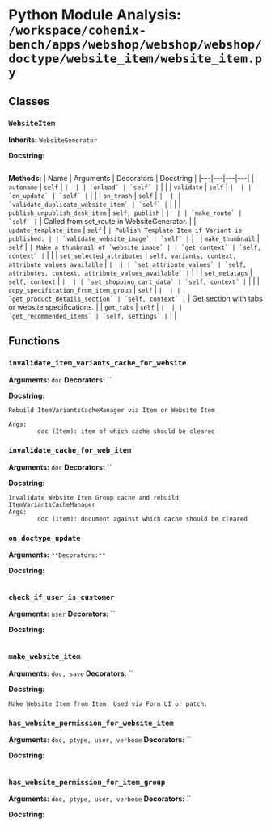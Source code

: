# Python Module Analysis: `/workspace/cohenix-bench/apps/webshop/webshop/webshop/doctype/website_item/website_item.py`

## Classes

### `WebsiteItem`
**Inherits:** `WebsiteGenerator`


**Docstring:**
```

```

**Methods:**
| Name | Arguments | Decorators | Docstring |
|---|---|---|---|
| `autoname` | `self` | `` |  |
| `onload` | `self` | `` |  |
| `validate` | `self` | `` |  |
| `on_update` | `self` | `` |  |
| `on_trash` | `self` | `` |  |
| `validate_duplicate_website_item` | `self` | `` |  |
| `publish_unpublish_desk_item` | `self, publish` | `` |  |
| `make_route` | `self` | `` | Called from set_route in WebsiteGenerator. |
| `update_template_item` | `self` | `` | Publish Template Item if Variant is published. |
| `validate_website_image` | `self` | `` |  |
| `make_thumbnail` | `self` | `` | Make a thumbnail of `website_image` |
| `get_context` | `self, context` | `` |  |
| `set_selected_attributes` | `self, variants, context, attribute_values_available` | `` |  |
| `set_attribute_values` | `self, attributes, context, attribute_values_available` | `` |  |
| `set_metatags` | `self, context` | `` |  |
| `set_shopping_cart_data` | `self, context` | `` |  |
| `copy_specification_from_item_group` | `self` | `` |  |
| `get_product_details_section` | `self, context` | `` | Get section with tabs or website specifications. |
| `get_tabs` | `self` | `` |  |
| `get_recommended_items` | `self, settings` | `` |  |





## Functions

### `invalidate_item_variants_cache_for_website`
**Arguments:** `doc`
**Decorators:** ``

**Docstring:**
```
Rebuild ItemVariantsCacheManager via Item or Website Item

Args:
        doc (Item): item of which cache should be cleared
```
### `invalidate_cache_for_web_item`
**Arguments:** `doc`
**Decorators:** ``

**Docstring:**
```
Invalidate Website Item Group cache and rebuild ItemVariantsCacheManager
Args:
        doc (Item): document against which cache should be cleared
```
### `on_doctype_update`
**Arguments:** ``
**Decorators:** ``

**Docstring:**
```

```
### `check_if_user_is_customer`
**Arguments:** `user`
**Decorators:** ``

**Docstring:**
```

```
### `make_website_item`
**Arguments:** `doc, save`
**Decorators:** ``

**Docstring:**
```
Make Website Item from Item. Used via Form UI or patch.
```
### `has_website_permission_for_website_item`
**Arguments:** `doc, ptype, user, verbose`
**Decorators:** ``

**Docstring:**
```

```
### `has_website_permission_for_item_group`
**Arguments:** `doc, ptype, user, verbose`
**Decorators:** ``

**Docstring:**
```

```

